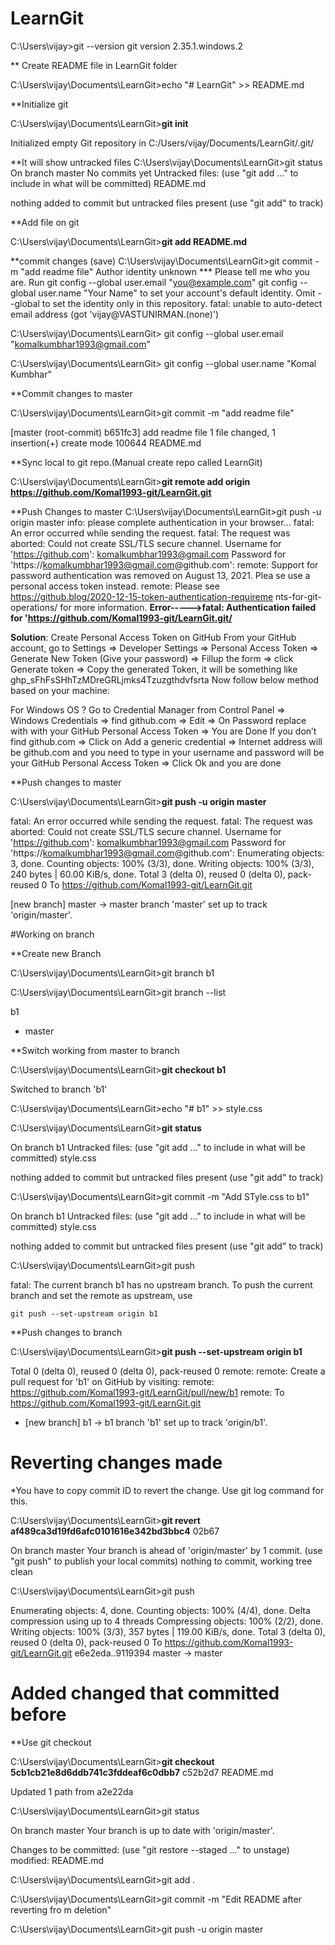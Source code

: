 ﻿# LearnGit 
C:\Users\vijay>git --version
git version 2.35.1.windows.2

** Create README file in LearnGit folder

C:\Users\vijay\Documents\LearnGit>echo "# LearnGit" >> README.md

**Initialize git

C:\Users\vijay\Documents\LearnGit>**git init**

Initialized empty Git repository in C:/Users/vijay/Documents/LearnGit/.git/

**It will show untracked files
C:\Users\vijay\Documents\LearnGit>git status
On branch master
No commits yet
Untracked files:
  (use "git add <file>..." to include in what will be committed)
        README.md
  
nothing added to commit but untracked files present (use "git add" to track)

**Add file on git
  
C:\Users\vijay\Documents\LearnGit>**git add README.md**

**commit changes (save)
C:\Users\vijay\Documents\LearnGit>git commit -m "add readme file"
Author identity unknown
*** Please tell me who you are.
Run
  git config --global user.email "you@example.com"
  git config --global user.name "Your Name"
to set your account's default identity.
Omit --global to set the identity only in this repository.
fatal: unable to auto-detect email address (got 'vijay@VASTUNIRMAN.(none)')

C:\Users\vijay\Documents\LearnGit> git config --global user.email "komalkumbhar1993@gmail.com” 
  
C:\Users\vijay\Documents\LearnGit> git config --global user.name "Komal Kumbhar"
  
**Commit changes to master  
  
C:\Users\vijay\Documents\LearnGit>git commit -m "add readme file"
  
[master (root-commit) b651fc3] add readme file
 1 file changed, 1 insertion(+)
 create mode 100644 README.md

**Sync local to git repo.(Manual create repo called LearnGit)
  
C:\Users\vijay\Documents\LearnGit>**git remote add origin https://github.com/Komal1993-git/LearnGit.git**

**Push Changes to master
C:\Users\vijay\Documents\LearnGit>git push -u origin master
info: please complete authentication in your browser...
fatal: An error occurred while sending the request.
fatal: The request was aborted: Could not create SSL/TLS secure channel.
Username for 'https://github.com': komalkumbhar1993@gmail.com
Password for 'https://komalkumbhar1993@gmail.com@github.com':
remote: Support for password authentication was removed on August 13, 2021. Plea
se use a personal access token instead.
remote: Please see https://github.blog/2020-12-15-token-authentication-requireme
nts-for-git-operations/ for more information.
**Error----->fatal: Authentication failed for 'https://github.com/Komal1993-git/LearnGit.git/**

**Solution**: 
Create Personal Access Token on GitHub From your GitHub account, go to Settings => Developer Settings => Personal Access Token => Generate New Token (Give your password) => Fillup the form => click Generate token => Copy the generated Token, it will be something like ghp_sFhFsSHhTzMDreGRLjmks4Tzuzgthdvfsrta Now follow below method based on your machine: 
  
For Windows OS ? Go to Credential Manager from Control Panel => Windows Credentials => find github.com => Edit => On Password replace with with your GitHub Personal Access Token => You are Done If you don’t find github.com => Click on Add a generic credential => Internet address will be github.com and you need to type in your username and password will be your GitHub Personal Access Token => Click Ok and you are done
  
**Push changes to master
  
C:\Users\vijay\Documents\LearnGit>**git push -u origin master**

fatal: An error occurred while sending the request.
fatal: The request was aborted: Could not create SSL/TLS secure channel. 
Username for 'https://github.com': komalkumbhar1993@gmail.com 
Password for 'https://komalkumbhar1993@gmail.com@github.com': **<ENTER TOKEN>**
Enumerating objects: 3, done. Counting objects: 100% (3/3), done. Writing objects: 100% (3/3), 240 bytes | 60.00 KiB/s, done. Total 3 (delta 0), reused 0 (delta 0), pack-reused 0 To https://github.com/Komal1993-git/LearnGit.git

[new branch] master -> master branch 'master' set up to track 'origin/master'.

#Working on branch

**Create new Branch
  
C:\Users\vijay\Documents\LearnGit>git branch b1

C:\Users\vijay\Documents\LearnGit>git branch --list
  
  b1
  
* master

**Switch working from master to branch
  
C:\Users\vijay\Documents\LearnGit>**git checkout b1**
  
Switched to branch 'b1'

C:\Users\vijay\Documents\LearnGit>echo "# b1" >> style.css

C:\Users\vijay\Documents\LearnGit>**git status**
  
On branch b1
Untracked files:
  (use "git add <file>..." to include in what will be committed)
        style.css

nothing added to commit but untracked files present (use "git add" to track)

C:\Users\vijay\Documents\LearnGit>git commit -m "Add STyle.css to b1"
  
On branch b1
Untracked files:
  (use "git add <file>..." to include in what will be committed)
        style.css

nothing added to commit but untracked files present (use "git add" to track)

C:\Users\vijay\Documents\LearnGit>git push
  
fatal: The current branch b1 has no upstream branch.
To push the current branch and set the remote as upstream, use

    git push --set-upstream origin b1

**Push changes to branch
  
C:\Users\vijay\Documents\LearnGit>**git push --set-upstream origin b1**
  
Total 0 (delta 0), reused 0 (delta 0), pack-reused 0
remote:
remote: Create a pull request for 'b1' on GitHub by visiting:
remote:      https://github.com/Komal1993-git/LearnGit/pull/new/b1
remote:
To https://github.com/Komal1993-git/LearnGit.git
 * [new branch]      b1 -> b1
branch 'b1' set up to track 'origin/b1'.


# Reverting changes made

*You have to copy commit ID to revert the change. Use git log command for this.

C:\Users\vijay\Documents\LearnGit>**git revert af489ca3d19fd6afc0101616e342bd3bbc4**
02b67

On branch master
Your branch is ahead of 'origin/master' by 1 commit.
  (use "git push" to publish your local commits)
nothing to commit, working tree clean

C:\Users\vijay\Documents\LearnGit>git push

Enumerating objects: 4, done.
Counting objects: 100% (4/4), done.
Delta compression using up to 4 threads
Compressing objects: 100% (2/2), done.
Writing objects: 100% (3/3), 357 bytes | 119.00 KiB/s, done.
Total 3 (delta 0), reused 0 (delta 0), pack-reused 0
To https://github.com/Komal1993-git/LearnGit.git
   e6e2eda..9119394  master -> master

# Added changed that committed before

**Use git checkout <commit Id> <file name>

C:\Users\vijay\Documents\LearnGit>**git checkout 5cb1cb21e8d6ddb741c3fddeaf6c0dbb7**
c52b2d7 README.md

Updated 1 path from a2e22da

C:\Users\vijay\Documents\LearnGit>git status

On branch master
Your branch is up to date with 'origin/master'.

Changes to be committed:
  (use "git restore --staged <file>..." to unstage)
        modified:   README.md


C:\Users\vijay\Documents\LearnGit>git add .

C:\Users\vijay\Documents\LearnGit>git commit -m "Edit README after reverting fro
m deletion"

C:\Users\vijay\Documents\LearnGit>git push -u origin master


